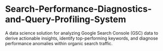 # Search-Performance-Diagnostics-and-Query-Profiling-System
A data science solution for analyzing Google Search Console (GSC) data to derive actionable insights, identify top-performing keywords, and diagnose performance anomalies within organic search traffic.
